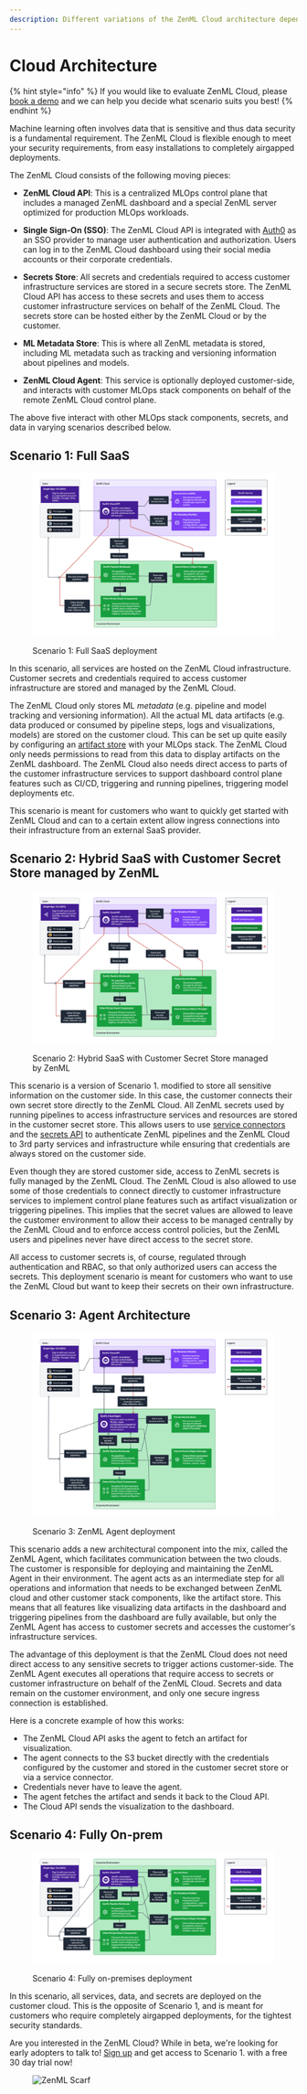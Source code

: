 ```yaml
---
description: Different variations of the ZenML Cloud architecture depending on your needs.
---
```


# Cloud Architecture

{% hint style="info" %}
If you would like to evaluate ZenML Cloud, please [book a demo](https://zenml.io/book-a-demo) and we can help you decide what scenario suits you best!
{% endhint %}

Machine learning often involves data that is sensitive and thus data security is a fundamental requirement. The ZenML Cloud is flexible enough to meet your security requirements, from easy installations to completely airgapped deployments.

The ZenML Cloud consists of the following moving pieces:

* **ZenML Cloud API**: This is a centralized MLOps control plane that includes a managed ZenML dashboard and a special ZenML server optimized for production MLOps workloads.

* **Single Sign-On (SSO)**: The ZenML Cloud API is integrated with [Auth0](https://auth0.com/) as an SSO provider to manage user authentication and authorization. Users can log in to the ZenML Cloud dashboard using their social media accounts or their corporate credentials.

* **Secrets Store**: All secrets and credentials required to access customer infrastructure services are stored in a secure secrets store. The ZenML Cloud API has access to these secrets and uses them to access customer infrastructure services on behalf of the ZenML Cloud. The secrets store can be hosted either by the ZenML Cloud or by the customer.

* **ML Metadata Store**: This is where all ZenML metadata is stored, including ML metadata such as tracking and versioning information about pipelines and models.

* **ZenML Cloud Agent**: This service is optionally deployed customer-side, and interacts with customer MLOps stack components on behalf of the remote ZenML Cloud control plane.

The above five interact with other MLOps stack components, secrets, and data in varying scenarios described below.

## Scenario 1: Full SaaS

<div data-full-width="true">
<figure><img src="../../.gitbook/assets/cloud_architecture_scenario_1.png" alt=""><figcaption><p>Scenario 1: Full SaaS deployment</p></figcaption></figure>
</div>

In this scenario, all services are hosted on the ZenML Cloud infrastructure. Customer secrets and credentials required to access customer infrastructure are stored and managed by the ZenML Cloud.

The ZenML Cloud only stores ML _metadata_ (e.g. pipeline and model tracking and versioning information). All the actual ML data artifacts (e.g. data produced or consumed by pipeline steps, logs and visualizations, models) are stored on the customer cloud. This can be set up quite easily by configuring an [artifact store](../../stacks-and-components/component-guide/artifact-stores/) with your MLOps stack. The ZenML Cloud only needs permissions to read from this data to display artifacts on the ZenML dashboard. The ZenML Cloud also needs direct access to parts of the customer infrastructure services to support dashboard control plane features such as CI/CD, triggering and running pipelines, triggering model deployments etc.

This scenario is meant for customers who want to quickly get started with ZenML Cloud and can to a certain extent allow ingress connections into their infrastructure from an external SaaS provider.

## Scenario 2: Hybrid SaaS with Customer Secret Store managed by ZenML

<div data-full-width="true">
<figure><img src="../../.gitbook/assets/cloud_architecture_scenario_2.png" alt=""><figcaption><p>Scenario 2: Hybrid SaaS with Customer Secret Store managed by ZenML</p></figcaption></figure>
</div>

This scenario is a version of Scenario 1. modified to store all sensitive information on the customer side. In this case, the customer connects their own secret store directly to the ZenML Cloud. All ZenML secrets used by running pipelines to access infrastructure services and resources are stored in the customer secret store. This allows users to use [service connectors](../../stacks-and-components/auth-management/service-connectors-guide.md) and the [secrets API](../../user-guide/advanced-guide/secret-management/) to authenticate ZenML pipelines and the ZenML Cloud to 3rd party services and infrastructure while ensuring that credentials are always stored on the customer side.

Even though they are stored customer side, access to ZenML secrets is fully managed by the ZenML Cloud. The ZenML Cloud is also allowed to use some of those credentials to connect directly to customer infrastructure services to implement control plane features such as artifact visualization or triggering pipelines. This implies that the secret values are allowed to leave the customer environment to allow their access to be managed centrally by the ZenML Cloud and to enforce access control policies, but the ZenML users and pipelines never have direct access to the secret store.

All access to customer secrets is, of course, regulated through authentication and RBAC, so that only authorized users can access the secrets. This deployment scenario is meant for customers who want to use the ZenML Cloud but want to keep their secrets on their own infrastructure. 

## Scenario 3: Agent Architecture

<div data-full-width="true">
<figure><img src="../../.gitbook/assets/cloud_architecture_scenario_3.png" alt=""><figcaption><p>Scenario 3: ZenML Agent deployment</p></figcaption></figure>
</div>

This scenario adds a new architectural component into the mix, called the ZenML Agent, which facilitates communication between the two clouds. The customer is responsible for deploying and maintaining the ZenML Agent in their environment. The agent acts as an intermediate step for all operations and information that needs to be exchanged between ZenML cloud and other customer stack components, like the artifact store. This means that all features like visualizing data artifacts in the dashboard and triggering pipelines from the dashboard are fully available, but only the ZenML Agent has access to customer secrets and accesses the customer's infrastructure services. 

The advantage of this deployment is that the ZenML Cloud does not need direct access to any sensitive secrets to trigger actions customer-side. The ZenML Agent executes all operations that require access to secrets or customer infrastructure on behalf of the ZenML Cloud. Secrets and data remain on the customer environment, and only one secure ingress connection is established. 

Here is a concrete example of how this works:

* The ZenML Cloud API asks the agent to fetch an artifact for visualization.
* The agent connects to the S3 bucket directly with the credentials configured by the customer and stored in the customer secret store or via a service connector. 
* Credentials never have to leave the agent.
* The agent fetches the artifact and sends it back to the Cloud API.
* The Cloud API sends the visualization to the dashboard.

## Scenario 4: Fully On-prem

<div data-full-width="true">
<figure><img src="../../.gitbook/assets/cloud_architecture_scenario_4.png" alt=""><figcaption><p>Scenario 4: Fully on-premises deployment</p></figcaption></figure>
</div>

In this scenario, all services, data, and secrets are deployed on the customer cloud. This is the opposite of Scenario 1, and is meant for customers who require completely airgapped deployments, for the tightest security standards.

Are you interested in the ZenML Cloud? While in beta, we're looking for early adopters to talk to! [Sign up](https://cloud.zenml.io) and get access to Scenario 1. with a free 30 day trial now!

<figure><img src="https://static.scarf.sh/a.png?x-pxid=f0b4f458-0a54-4fcd-aa95-d5ee424815bc" alt="ZenML Scarf"><figcaption></figcaption></figure>